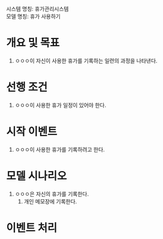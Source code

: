 시스템 명칭: 휴가관리시스템  
모델 명칭:  휴가 사용하기

# 개요 및 목표
1. ㅇㅇㅇ이 자신이 사용한 휴가를 기록하는 일련의 과정을 나타낸다.

# 선행 조건
1. ㅇㅇㅇ이 사용한 휴가 일정이 있어야 한다.

# 시작 이벤트
1. ㅇㅇㅇ이 사용한 휴가를 기록하려고 한다.

# 모델 시나리오
1. ㅇㅇㅇ은 자신의 휴가를 기록한다.
	1. 개인 메모장에 기록한다.


# 이벤트 처리